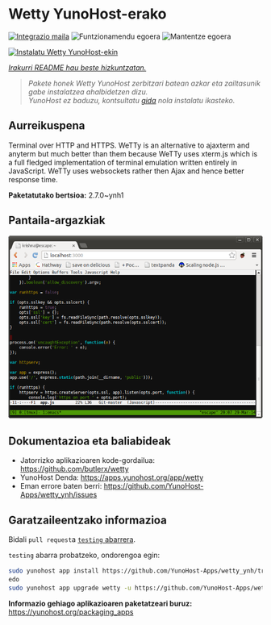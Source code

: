 <!--
Ohart ongi: README hau automatikoki sortu da <https://github.com/YunoHost/apps/tree/master/tools/readme_generator>ri esker
EZ editatu eskuz.
-->

# Wetty YunoHost-erako

[![Integrazio maila](https://apps.yunohost.org/badge/integration/wetty)](https://ci-apps.yunohost.org/ci/apps/wetty/)
![Funtzionamendu egoera](https://apps.yunohost.org/badge/state/wetty)
![Mantentze egoera](https://apps.yunohost.org/badge/maintained/wetty)

[![Instalatu Wetty YunoHost-ekin](https://install-app.yunohost.org/install-with-yunohost.svg)](https://install-app.yunohost.org/?app=wetty)

*[Irakurri README hau beste hizkuntzatan.](./ALL_README.md)*

> *Pakete honek Wetty YunoHost zerbitzari batean azkar eta zailtasunik gabe instalatzea ahalbidetzen dizu.*  
> *YunoHost ez baduzu, kontsultatu [gida](https://yunohost.org/install) nola instalatu ikasteko.*

## Aurreikuspena

Terminal over HTTP and HTTPS. WeTTy is an alternative to ajaxterm and anyterm but much better than them because WeTTy uses xterm.js which is a full fledged implementation of terminal emulation written entirely in JavaScript. WeTTy uses websockets rather then Ajax and hence better response time.


**Paketatutako bertsioa:** 2.7.0~ynh1

## Pantaila-argazkiak

![Wetty(r)en pantaila-argazkia](./doc/screenshots/terminal.png)

## Dokumentazioa eta baliabideak

- Jatorrizko aplikazioaren kode-gordailua: <https://github.com/butlerx/wetty>
- YunoHost Denda: <https://apps.yunohost.org/app/wetty>
- Eman errore baten berri: <https://github.com/YunoHost-Apps/wetty_ynh/issues>

## Garatzaileentzako informazioa

Bidali `pull request`a [`testing` abarrera](https://github.com/YunoHost-Apps/wetty_ynh/tree/testing).

`testing` abarra probatzeko, ondorengoa egin:

```bash
sudo yunohost app install https://github.com/YunoHost-Apps/wetty_ynh/tree/testing --debug
edo
sudo yunohost app upgrade wetty -u https://github.com/YunoHost-Apps/wetty_ynh/tree/testing --debug
```

**Informazio gehiago aplikazioaren paketatzeari buruz:** <https://yunohost.org/packaging_apps>
